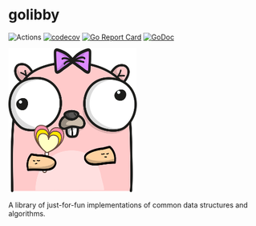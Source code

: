 # golibby

![Actions](https://github.com/danrl/golibby/workflows/Go/badge.svg?branch=master)
[![codecov](https://codecov.io/gh/danrl/golibby/branch/master/graph/badge.svg)](https://codecov.io/gh/danrl/golibby)
[![Go Report Card](https://goreportcard.com/badge/github.com/danrl/golibby)](https://goreportcard.com/report/github.com/danrl/golibby)
[![GoDoc](https://godoc.org/github.com/danrl/golibby?status.svg)](https://godoc.org/github.com/danrl/golibby)

![Libby](_/libby.png)

A library of just-for-fun implementations of common data structures and
algorithms.
